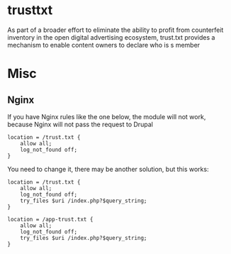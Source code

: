 # trusttxt
As part of a broader effort to eliminate the ability to profit from counterfeit
inventory in the open digital advertising ecosystem, trust.txt provides a
mechanism to enable content owners to declare who is s member

# Misc

## Nginx
If you have Nginx rules like the one below, the module will not work, because Nginx will not pass the request to Drupal

```
location = /trust.txt {
    allow all;
    log_not_found off;
}
```

You need to change it, there may be another solution, but this works:

```
location = /trust.txt {
    allow all;
    log_not_found off;
    try_files $uri /index.php?$query_string;
}

location = /app-trust.txt {
    allow all;
    log_not_found off;
    try_files $uri /index.php?$query_string;
}
```
